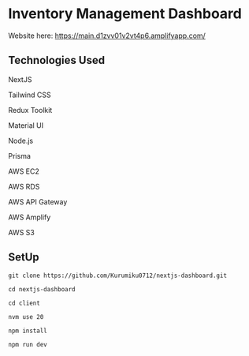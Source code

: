 # Inventory Management Dashboard

Website here: https://main.d1zvv01v2vt4p6.amplifyapp.com/

## Technologies Used

NextJS

Tailwind CSS

Redux Toolkit

Material UI 

Node.js

Prisma

AWS EC2

AWS RDS

AWS API Gateway

AWS Amplify

AWS S3


## SetUp

```
git clone https://github.com/Kurumiku0712/nextjs-dashboard.git

cd nextjs-dashboard

cd client  

nvm use 20

npm install

npm run dev

```



